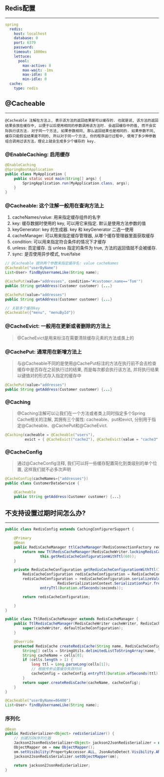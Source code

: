 ## Redis配置
---
```yml
spring
  redis:
    host: localhost
    database: 0
    port: 6379
    password:
    timeout: 1000ms
    lettuce:
      pool:
        max-active: 8
        max-wait: -1ms
        max-idle: 8
        min-idle: 0
  cache:
    type: redis
```

## @Cacheable
---
`@Cacheable 注解在方法上, 表示该方法的返回结果是可以缓存的. 也就是说, 该方法的返回结果会放在缓存中, 以便于以后使用相同的参数调用该方法时. 会返回缓存中的值, 而不会实际执行该方法. 对于同一个方法, 如果参数相同, 那么返回结果也是相同的. 如果参数不同, 缓存只能假设结果是不同的, 所以对于同一个方法, 你的程序运行过程中, 使用了多少种参数组合调用过该方法，理论上就会生成多少个缓存的 key.`

### @EnableCaching: 启用缓存

```java
@EnableCaching
@SpringBootApplication
public class MyApplication {
    public static void main(String[] args) {
        SpringApplication.run(MyApplication.class, args);
    }
}
```

### @Cacheable: 这个注解一般用在查询方法上
1. cacheNames/value: 用来指定缓存组件的名字
2. key: 缓存数据时使用的 key, 可以用它来指定. 默认是使用方法参数的值
3. keyGenerator: key 的生成器. key 和 keyGenerator 二选一使用
4. cacheManager: 可以用来指定缓存管理器, 从哪个缓存管理器里面获取缓存
5. condition: 可以用来指定符合条件的情况下才缓存
6. unless: 否定缓存. 当 unless 指定的条件为 true, 方法的返回值就不会被缓存.
7. sync: 是否使用异步模式, true/false

```java
// @Cacheable 提供两个参数来指定缓存名: value cacheNames
@Cacheable("userByName")
List<User> findByUsernameLike(String name);

@CachePut(value="addresses", condition="#customer.name=='Tom'")
public String getAddress(Customer customer) {...}

@CachePut(value="addresses")
public String getAddress(Customer customer) {...}

// 关联多个缓存key
@Cacheable({"menu", "menuById"})
```

### @CacheEvict: 一般用在更新或者删除的方法上
> @CacheEvict是用来标注在需要清除缓存元素的方法或类上的

### @CachePut: 通常用在新增方法上
> 与@Cacheable不同的是使用@CachePut标注的方法在执行前不会去检查缓存中是否存在之前执行过的结果, 而是每次都会执行该方法, 并将执行结果以键值对的形式存入指定的缓存中

```java
@CachePut(value="addresses")
public String getAddress(Customer customer) {...}
```

### @Caching
> @Caching注解可以让我们在一个方法或者类上同时指定多个Spring Cache相关的注解, 其拥有三个属性: cacheable、put和evict, 分别用于指定@Cacheable、@CachePut和@CacheEvict.

```java
@Caching(cacheable = @Cacheable("users"),
         evict = { @CacheEvict("cache2"), @CacheEvict(value = "cache3", allEntries = true) })
```

### @CacheConfig
> 通过@CacheConfig注释, 我们可以将一些缓存配置简化到类级别的单个位置, 这样我们就不必多次声明

```java
@CacheConfig(cacheNames={"addresses"})
public class CustomerDataService {

    @Cacheable
    public String getAddress(Customer customer) {...}
```

## 不支持设置过期时间怎么办?
---
```java
public class RedisConfig extends CachingConfigurerSupport {

    @Primary
    @Bean
    public RedisCacheManager ttlCacheManager(RedisConnectionFactory redisConnectionFactory) {
        return new TtlRedisCacheManager(RedisCacheWriter.lockingRedisCacheWriter(redisConnectionFactory),
                this.getRedisCacheConfigurationWithTtl(60));
    }

    private RedisCacheConfiguration getRedisCacheConfigurationWithTtl(Integer seconds) {
        RedisCacheConfiguration redisCacheConfiguration = RedisCacheConfiguration.defaultCacheConfig();
        redisCacheConfiguration = redisCacheConfiguration.serializeValuesWith(
                        RedisSerializationContext.SerializationPair.fromSerializer(redisSerializer())).
                entryTtl(Duration.ofSeconds(seconds));

        return redisCacheConfiguration;

    }
}
```

```java
public class TtlRedisCacheManager extends RedisCacheManager {
    public TtlRedisCacheManager(RedisCacheWriter cacheWriter, RedisCacheConfiguration defaultCacheConfiguration) {
        super(cacheWriter, defaultCacheConfiguration);
    }

    @Override
    protected RedisCache createRedisCache(String name, RedisCacheConfiguration cacheConfig) {
        String[] cells = StringUtils.delimitedListToStringArray(name, "=");
        String cacheName = cells[0];
        if (cells.length > 1) {
            long ttl = Long.parseLong(cells[1]);
            // 根据传参设置缓存失效时间
            cacheConfig = cacheConfig.entryTtl(Duration.ofSeconds(ttl));
        }
        return super.createRedisCache(cacheName, cacheConfig);
    }
}
```

```java
@Cacheable("userByName=86400")
List<User> findByUsernameLike(String name);
```


### 序列化
```java
@Bean
public RedisSerializer<Object> redisSerializer() {
    // 创建JSON序列化器
    Jackson2JsonRedisSerializer<Object> jackson2JsonRedisSerializer = new Jackson2JsonRedisSerializer<>(Object.class);
    ObjectMapper om = new ObjectMapper();
    om.setVisibility(PropertyAccessor.ALL, JsonAutoDetect.Visibility.ANY);
    jackson2JsonRedisSerializer.setObjectMapper(om);

    return jackson2JsonRedisSerializer;
}
```